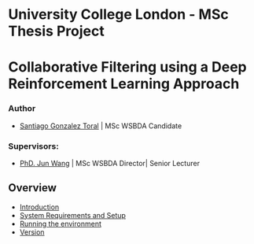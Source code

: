 # University College London - MSc Thesis Project #

# Collaborative Filtering using a Deep Reinforcement Learning Approach

### Author

* [Santiago Gonzalez Toral](hernan.toral.15@ucl.ac.uk) | MSc WSBDA Candidate

### Supervisors:

* [PhD. Jun Wang]() | MSc WSBDA Director| Senior Lecturer


## Overview ###

* [Introduction](#overview)
* [System Requirements and Setup](#setup)
* [Running the environment](#running)
* [Version](#version)